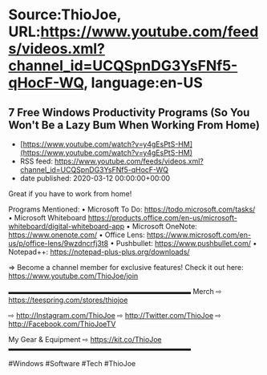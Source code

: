 # Source:ThioJoe, URL:https://www.youtube.com/feeds/videos.xml?channel_id=UCQSpnDG3YsFNf5-qHocF-WQ, language:en-US

## 7 Free Windows Productivity Programs (So You Won't Be a Lazy Bum When Working From Home)
 - [https://www.youtube.com/watch?v=y4gEsPtS-HM](https://www.youtube.com/watch?v=y4gEsPtS-HM)
 - RSS feed: https://www.youtube.com/feeds/videos.xml?channel_id=UCQSpnDG3YsFNf5-qHocF-WQ
 - date published: 2020-03-12 00:00:00+00:00

Great if you have to work from home!

Programs Mentioned:
• Microsoft To Do: https://todo.microsoft.com/tasks/
• Microsoft Whiteboard https://products.office.com/en-us/microsoft-whiteboard/digital-whiteboard-app
• Microsoft OneNote: https://www.onenote.com/
• Office Lens: https://www.microsoft.com/en-us/p/office-lens/9wzdncrfj3t8
• Pushbullet: https://www.pushbullet.com/
• Notepad++: https://notepad-plus-plus.org/downloads/

⇒ Become a channel member for exclusive features! Check it out here: https://www.youtube.com/ThioJoe/join

▬▬▬▬▬▬▬▬▬▬▬▬▬▬▬▬▬▬▬▬▬▬▬▬▬▬
Merch ⇨ https://teespring.com/stores/thiojoe

⇨ http://Instagram.com/ThioJoe
⇨ http://Twitter.com/ThioJoe
⇨ http://Facebook.com/ThioJoeTV

My Gear & Equipment ⇨ https://kit.co/ThioJoe
▬▬▬▬▬▬▬▬▬▬▬▬▬▬▬▬▬▬▬▬▬▬▬▬▬▬

#Windows #Software #Tech #ThioJoe

